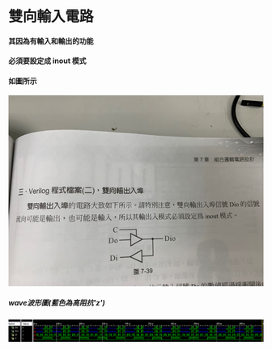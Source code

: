 # 雙向輸入電路 </br>
#### 其因為有輸入和輸出的功能 </br>
#### 必須要設定成 inout 模式 </br>

#### 如圖所示 </br>
![imag](https://github.com/stevengigi/digital_design__prac/blob/main/Bi_directional_port/S__11739147.jpg) </br>

##### wave波形圖(藍色為高阻抗'z') </br>
![img](https://github.com/stevengigi/digital_design__prac/blob/main/Bi_directional_port/WAVE.PNG) </br>
